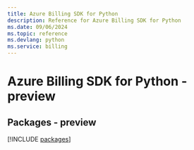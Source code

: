 ```yaml
---
title: Azure Billing SDK for Python
description: Reference for Azure Billing SDK for Python
ms.date: 09/06/2024
ms.topic: reference
ms.devlang: python
ms.service: billing
---
```

# Azure Billing SDK for Python - preview
## Packages - preview
[!INCLUDE [packages](billing-index.md)]